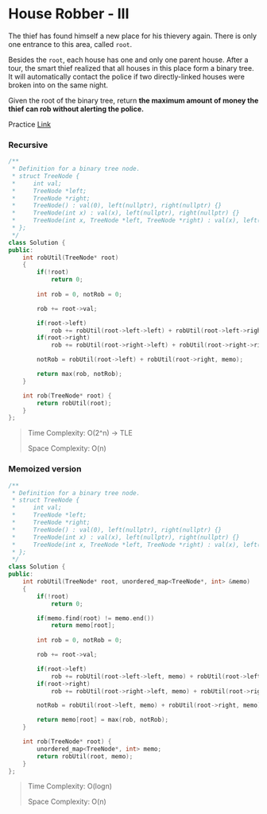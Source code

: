 # House Robber - III

The thief has found himself a new place for his thievery again. There is only one entrance to this area, called `root`.

Besides the `root`, each house has one and only one parent house. After a tour, the smart thief realized that all houses in this place form a binary tree. It will automatically contact the police if two directly-linked houses were broken into on the same night.

Given the root of the binary tree, return **the maximum amount of money the thief can rob without alerting the police.**

Practice [Link](https://leetcode.com/problems/house-robber-iii/description/)


### Recursive

```cpp
/**
 * Definition for a binary tree node.
 * struct TreeNode {
 *     int val;
 *     TreeNode *left;
 *     TreeNode *right;
 *     TreeNode() : val(0), left(nullptr), right(nullptr) {}
 *     TreeNode(int x) : val(x), left(nullptr), right(nullptr) {}
 *     TreeNode(int x, TreeNode *left, TreeNode *right) : val(x), left(left), right(right) {}
 * };
 */
class Solution {
public:
    int robUtil(TreeNode* root)
    {
        if(!root)
            return 0;
        
        int rob = 0, notRob = 0;

        rob += root->val;

        if(root->left)
            rob += robUtil(root->left->left) + robUtil(root->left->right);
        if(root->right)
            rob += robUtil(root->right->left) + robUtil(root->right->right);

        notRob = robUtil(root->left) + robUtil(root->right, memo);

        return max(rob, notRob);
    }

    int rob(TreeNode* root) {
        return robUtil(root);
    }
};
```

> Time Complexity: O(2^n) -> TLE
> 
> Space Complexity: O(n)


### Memoized version

```cpp
/**
 * Definition for a binary tree node.
 * struct TreeNode {
 *     int val;
 *     TreeNode *left;
 *     TreeNode *right;
 *     TreeNode() : val(0), left(nullptr), right(nullptr) {}
 *     TreeNode(int x) : val(x), left(nullptr), right(nullptr) {}
 *     TreeNode(int x, TreeNode *left, TreeNode *right) : val(x), left(left), right(right) {}
 * };
 */
class Solution {
public:
    int robUtil(TreeNode* root, unordered_map<TreeNode*, int> &memo)
    {
        if(!root)
            return 0;

        if(memo.find(root) != memo.end())
            return memo[root];
        
        int rob = 0, notRob = 0;

        rob += root->val;

        if(root->left)
            rob += robUtil(root->left->left, memo) + robUtil(root->left->right, memo);
        if(root->right)
            rob += robUtil(root->right->left, memo) + robUtil(root->right->right, memo);

        notRob = robUtil(root->left, memo) + robUtil(root->right, memo);

        return memo[root] = max(rob, notRob);
    }

    int rob(TreeNode* root) {
        unordered_map<TreeNode*, int> memo;
        return robUtil(root, memo);
    }
};

```

> Time Complexity: O(logn)
> 
> Space Complexity: O(n)

